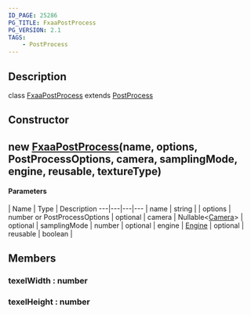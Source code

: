 ```yaml
---
ID_PAGE: 25286
PG_TITLE: FxaaPostProcess
PG_VERSION: 2.1
TAGS:
    - PostProcess
---
```

## Description

class [FxaaPostProcess](/classes/3.1/FxaaPostProcess) extends [PostProcess](/classes/3.1/PostProcess)



## Constructor

## new [FxaaPostProcess](/classes/3.1/FxaaPostProcess)(name, options, PostProcessOptions, camera, samplingMode, engine, reusable, textureType)



#### Parameters
 | Name | Type | Description
---|---|---|---
 | name | string | 
 | options | number or PostProcessOptions | 
optional | camera | Nullable&lt;[Camera](/classes/3.1/Camera)&gt; | 
optional | samplingMode | number | 
optional | engine | [Engine](/classes/3.1/Engine) | 
optional | reusable | boolean | 
## Members

### texelWidth : number


### texelHeight : number


